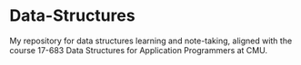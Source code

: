 # Data-Structures
My repository for data structures learning and note-taking, aligned with the course 17-683 Data Structures for Application Programmers at CMU.
